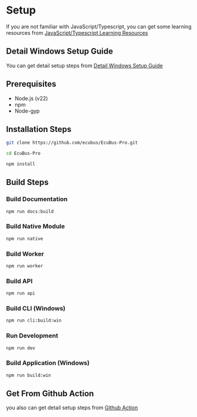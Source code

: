 # Setup

If you are not familiar with JavaScript/Typescript,
you can get some learning resources from [JavaScript/Typescript Learning Resources](./jslearn.md)

## Detail Windows Setup Guide

You can get detail setup steps from [Detail Windows Setup Guide](./detialSetup.md)

## Prerequisites

- Node.js (v22)
- npm
- Node-gyp

## Installation Steps

```bash
git clone https://github.com/ecubus/EcuBus-Pro.git
```

```bash
cd EcuBus-Pro
```

```bash
npm install
```

## Build Steps

### Build Documentation

```bash
npm run docs:build
```

### Build Native Module

```bash
npm run native
```

### Build Worker

```bash
npm run worker
```

### Build API

```bash
npm run api
```

### Build CLI (Windows)

```bash
npm run cli:build:win
```

### Run Development

```bash
npm run dev
```

### Build Application (Windows)

```bash
npm run build:win
```

## Get From Github Action

you also can get detail setup steps from [Github Action](https://github.com/ecubus/EcuBus-Pro/tree/master/.github/workflows)
